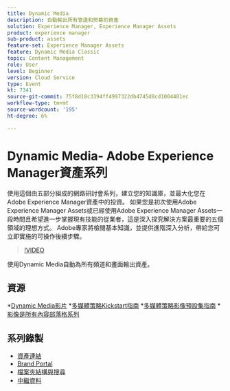 ```yaml
---
title: Dynamic Media
description: 自動輸出所有管道和熒幕的資產
solution: Experience Manager, Experience Manager Assets
product: experience manager
sub-product: assets
feature-set: Experience Manager Assets
feature: Dynamic Media Classic
topic: Content Management
role: User
level: Beginner
version: Cloud Service
type: Event
kt: 7341
source-git-commit: 75f8d18c3394ff4997322db4745d8cd1004481ec
workflow-type: tm+mt
source-wordcount: '195'
ht-degree: 6%

---
```


# Dynamic Media- Adobe Experience Manager資產系列

使用這個由五部分組成的網路研討會系列，建立您的知識庫，並最大化您在Adobe Experience Manager資產中的投資。 如果您是初次使用Adobe Experience Manager Assets或已經使用Adobe Experience Manager Assets一段時間且希望進一步掌握現有技能的從業者，這是深入探究解決方案最重要的五個領域的理想方式。 Adobe專家將檢閱基本知識，並提供進階深入分析，帶給您可立即實施的可操作後續步驟。

>[!VIDEO](https://video.tv.adobe.com/v/332132/?quality=12&learn=on&hidetitle=true)

使用Dynamic Media自動為所有頻道和畫面輸出資產。

## 資源

*[Dynamic Media影片](https://experienceleague.adobe.com/docs/experience-manager-learn/assets/dynamic-media/dynamic-media-overview-feature-video-use.html#dynamic-media)
*[多媒體策略Kickstart指南](https://www.adobe.com/content/dam/www/us/en/experience-manager/pdfs/dynamic-media-kickstart-guide-2019.pdf)
*[多媒體策略影像預設集指南](https://www.adobe.com/content/dam/www/us/en/experience-manager/pdfs/dynamic-media-image-preset-guide.pdf)
*[影像是所有內容部落格系列](https://business.adobe.com/blog/basics/image-is-everything-part-1-has-your-rich-media-strategy-expired)

## 系列錄製

* [資產連結](asset-link.md)
* [Brand Portal](brand-portal.md)
* [檔案夾結構與搜尋](folder-structure-search.md)
* [中繼資料](metadata.md)
